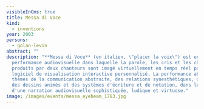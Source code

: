 ```yaml
---
visibleInCms: true
title: Messa di Voce
kind:
  - inventions
year: 2003
persons:
  - golan-levin
abstract: ""
description: "**Messa di Voce** (en italien, \"placer la voix\") est une
  performance audiovisuelle dans laquelle la parole, les cris et les chansons
  produits par deux chanteurs sont imagé virtuellement en temps réel par un
  logiciel de visualisation interactive personnalisé. La performance aborde les
  thèmes de la communication abstraite, des relations synesthétiques, du langage
  des dessins animés et des systèmes d'écriture et de notation, dans le contexte
  d'une narration audiovisuelle sophistiquée, ludique et virtuose."
image: /images/events/messa_eyebeam_1763.jpg
---
```

